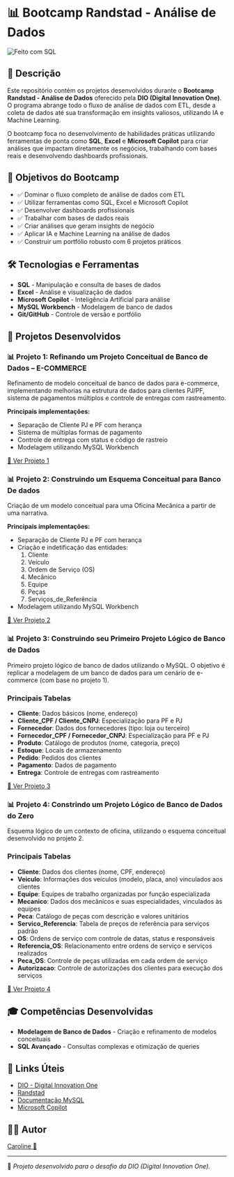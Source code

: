 # 📊 Bootcamp Randstad - Análise de Dados

![Feito com SQL](https://img.shields.io/badge/Feito%20com-SQL-blue?style=for-the-badge&logo=postgresql)
<!--![Feito com Excel](https://img.shields.io/badge/Feito%20com-Excel-green?style=for-the-badge&logo=microsoftexcel)-->


## 📖 Descrição

Este repositório contém os projetos desenvolvidos durante o **Bootcamp Randstad - Análise de Dados** oferecido pela **DIO (Digital Innovation One)**. O programa abrange todo o fluxo de análise de dados com ETL, desde a coleta de dados até sua transformação em insights valiosos, utilizando IA e Machine Learning.

O bootcamp foca no desenvolvimento de habilidades práticas utilizando ferramentas de ponta como **SQL**, **Excel** e **Microsoft Copilot** para criar análises que impactam diretamente os negócios, trabalhando com bases reais e desenvolvendo dashboards profissionais.

## 🎯 Objetivos do Bootcamp

- ✅ Dominar o fluxo completo de análise de dados com ETL
- ✅ Utilizar ferramentas como SQL, Excel e Microsoft Copilot
- ✅ Desenvolver dashboards profissionais
- ✅ Trabalhar com bases de dados reais
- ✅ Criar análises que geram insights de negócio
- ✅ Aplicar IA e Machine Learning na análise de dados
- ✅ Construir um portfólio robusto com 6 projetos práticos

## 🛠️ Tecnologias e Ferramentas

- **SQL** - Manipulação e consulta de bases de dados
- **Excel** - Análise e visualização de dados
- **Microsoft Copilot** - Inteligência Artificial para análise
- **MySQL Workbench** - Modelagem de banco de dados
- **Git/GitHub** - Controle de versão e portfólio


## 🚀 Projetos Desenvolvidos

### 📊 Projeto 1: Refinando um Projeto Conceitual de Banco de Dados – E-COMMERCE
Refinamento de modelo conceitual de banco de dados para e-commerce, implementando melhorias na estrutura de dados para clientes PJ/PF, sistema de pagamentos múltiplos e controle de entregas com rastreamento.

**Principais implementações:**
- Separação de Cliente PJ e PF com herança
- Sistema de múltiplas formas de pagamento
- Controle de entrega com status e código de rastreio
- Modelagem utilizando MySQL Workbench

[📁 Ver Projeto 1](./project_1/)

### 📊 Projeto 2: Construindo um Esquema Conceitual para Banco De dados
Criação de um modelo conceitual para uma Oficina Mecânica a partir de uma narrativa.

**Principais implementações:**
- Separação de Cliente PJ e PF com herança
- Criação e indetificação das entidades:
    1. Cliente
    2. Veículo 
    3. Ordem de Serviço (OS)
    4. Mecânico
    5. Equipe
    6. Peças
    7. Serviços_de_Referência
- Modelagem utilizando MySQL Workbench

[📁 Ver Projeto 2](./project_2/)

### 📊 Projeto 3: Construindo seu Primeiro Projeto Lógico de Banco de Dados
 Primeiro projeto lógico de banco de dados utilizando o MySQL. O objetivo é replicar a modelagem de um banco de dados para um cenário de e-commerce (com base no projeto 1).

### Principais Tabelas

- **Cliente**: Dados básicos (nome, endereço)
- **Cliente_CPF / Cliente_CNPJ**: Especialização para PF e PJ
- **Fornecedor**: Dados dos fornecedores (tipo: loja ou terceiro)
- **Fornecedor_CPF / Fornecedor_CNPJ**: Especialização para PF e PJ
- **Produto**: Catálogo de produtos (nome, categoria, preço)
- **Estoque**: Locais de armazenamento
- **Pedido**: Pedidos dos clientes
- **Pagamento**: Dados de pagamento
- **Entrega**: Controle de entregas com rastreamento

[📁 Ver Projeto 3](./project_3/)


### 📊 Projeto 4: Constrindo um Projeto Lógico de Banco de Dados do Zero
 Esquema lógico de um contexto de oficina, utilizando o esquema conceitual desenvolvido no projeto 2.

### Principais Tabelas

- **Cliente**: Dados dos clientes (nome, CPF, endereço)
- **Veiculo**: Informações dos veículos (modelo, placa, ano) vinculados aos clientes
- **Equipe**: Equipes de trabalho organizadas por função especializada
- **Mecanico**: Dados dos mecânicos e suas especialidades, vinculados às equipes
- **Peca**: Catálogo de peças com descrição e valores unitários
- **Servico_Referencia**: Tabela de preços de referência para serviços padrão
- **OS**: Ordens de serviço com controle de datas, status e responsáveis
- **Referencia_OS**: Relacionamento entre ordens de serviço e serviços realizados
- **Peca_OS**: Controle de peças utilizadas em cada ordem de serviço
- **Autorizacao**: Controle de autorizações dos clientes para execução dos serviços

[📁 Ver Projeto 4](./project_4/)

## 🎓 Competências Desenvolvidas

- **Modelagem de Banco de Dados** - Criação e refinamento de modelos conceituais
- **SQL Avançado** - Consultas complexas e otimização de queries


<!--
- **ETL (Extract, Transform, Load)** - Processos de extração e transformação de dados
- **Análise de Dados** - Interpretação e geração de insights
- **Visualização de Dados** - Criação de dashboards e relatórios
- **Inteligência Artificial** - Aplicação de IA na análise de dados
- **Machine Learning** - Implementação de algoritmos de aprendizado 
-->


## 🔗 Links Úteis

- [DIO - Digital Innovation One](https://dio.me)
- [Randstad](https://www.randstad.com.br)
- [Documentação MySQL](https://dev.mysql.com/doc/)
- [Microsoft Copilot](https://copilot.microsoft.com)


## 👨‍💻 Autor

<a href="https://github.com/Caroline-Teixeira">Caroline 💙</a>

---

📌 *Projeto desenvolvido para o desafio da DIO (Digital Innovation One).*